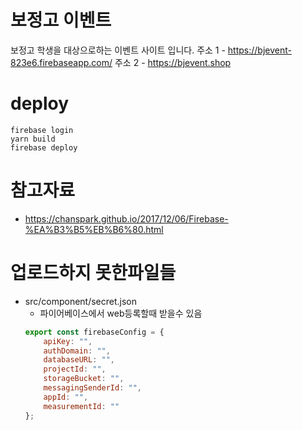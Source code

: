# 보정고 이벤트
보정고 학생을 대상으로하는 이벤트 사이트 입니다.
주소 1 - https://bjevent-823e6.firebaseapp.com/
주소 2 - https://bjevent.shop

# deploy
```
firebase login 
yarn build
firebase deploy
```

# 참고자료 
- https://chanspark.github.io/2017/12/06/Firebase-%EA%B3%B5%EB%B6%80.html
# 업로드하지 못한파일들
- src/component/secret.json 
    - 파이어베이스에서 web등록할때 받을수 있음
    ```js
    export const firebaseConfig = {
        apiKey: "",
        authDomain: "",
        databaseURL: "",
        projectId: "",
        storageBucket: "",
        messagingSenderId: "",
        appId: "",
        measurementId: ""
    };
    ```
